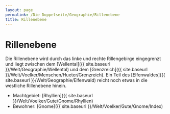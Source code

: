 ```yaml
---
layout: page
permalink: /Die Doppelseite/Geographie/Rillenebene
title: Rillenebene
---
```


# Rillenebene

Die Rillenebene wird durch das linke und rechte Rillengebirge eingegrenzt und liegt zwischen dem [Wellental]({{ site.baseurl }}/Welt/Geographie/Wellental) und dem [Grenzreich]({{ site.baseurl }}/Welt/Voelker/Menschen/Hueter/Grenzreich). Ein Teil des [Elfenwaldes]({{ site.baseurl }}/Welt/Geographie/Elfenwald) reicht noch etwas in die westliche Rillenebene hinein.

- Machtgebiet: [Rhyllien]({{ site.baseurl }}/Welt/Voelker/Gute/Gnome/Rhyllien)
- Bewohner: [Gnome]({{ site.baseurl }}/Welt/Voelker/Gute/Gnome/Index)

